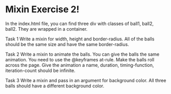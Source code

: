 # Mixin Exercise 2!

In the index.html file, you can find three div with classes of ball1, ball2, ball2. They are wrapped in a container.

Task 1 
Write a mixin for width, height and border-radius. All of the balls should be the same size and have the same border-radius.

Task 2
Write a mixin to animate the balls. You can give the balls the same animation.
You need to use the @keyframes at-rule. 
Make the balls roll across the page. 
Give the animation a name, duration, timing-function, iteration-count should be infinite.

Task 3
Write a mixin and pass in an argument for background color. All three balls should have a different background color.

